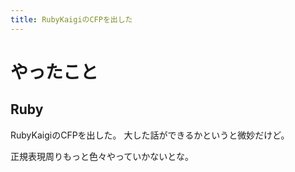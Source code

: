 ```yaml
---
title: RubyKaigiのCFPを出した
---
```


# やったこと

## Ruby

RubyKaigiのCFPを出した。
大した話ができるかというと微妙だけど。

正規表現周りもっと色々やっていかないとな。

